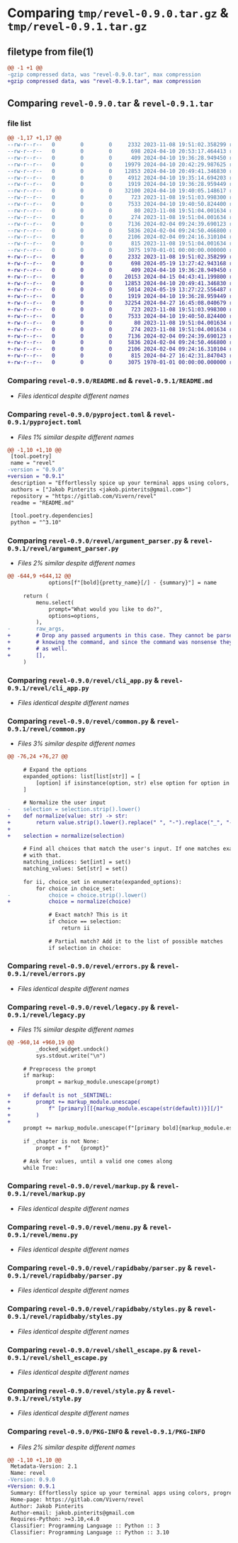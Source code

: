 # Comparing `tmp/revel-0.9.0.tar.gz` & `tmp/revel-0.9.1.tar.gz`

## filetype from file(1)

```diff
@@ -1 +1 @@
-gzip compressed data, was "revel-0.9.0.tar", max compression
+gzip compressed data, was "revel-0.9.1.tar", max compression
```

## Comparing `revel-0.9.0.tar` & `revel-0.9.1.tar`

### file list

```diff
@@ -1,17 +1,17 @@
--rw-r--r--   0        0        0     2332 2023-11-08 19:51:02.358299 revel-0.9.0/README.md
--rw-r--r--   0        0        0      698 2024-04-10 20:53:17.464413 revel-0.9.0/pyproject.toml
--rw-r--r--   0        0        0      409 2024-04-10 19:36:28.949450 revel-0.9.0/revel/__init__.py
--rw-r--r--   0        0        0    19979 2024-04-10 20:42:29.987625 revel-0.9.0/revel/argument_parser.py
--rw-r--r--   0        0        0    12853 2024-04-10 20:49:41.346830 revel-0.9.0/revel/cli_app.py
--rw-r--r--   0        0        0     4912 2024-04-10 19:35:14.694203 revel-0.9.0/revel/common.py
--rw-r--r--   0        0        0     1919 2024-04-10 19:36:28.959449 revel-0.9.0/revel/errors.py
--rw-r--r--   0        0        0    32100 2024-04-10 19:40:05.148617 revel-0.9.0/revel/legacy.py
--rw-r--r--   0        0        0      723 2023-11-08 19:51:03.998300 revel-0.9.0/revel/markup.py
--rw-r--r--   0        0        0     7533 2024-04-10 19:40:50.824400 revel-0.9.0/revel/menu.py
--rw-r--r--   0        0        0       80 2023-11-08 19:51:04.001634 revel-0.9.0/revel/rapidbaby/__init__.py
--rw-r--r--   0        0        0      274 2023-11-08 19:51:04.001634 revel-0.9.0/revel/rapidbaby/common.py
--rw-r--r--   0        0        0     7136 2024-02-04 09:24:39.690123 revel-0.9.0/revel/rapidbaby/parser.py
--rw-r--r--   0        0        0     5836 2024-02-04 09:24:50.466800 revel-0.9.0/revel/rapidbaby/styles.py
--rw-r--r--   0        0        0     2106 2024-02-04 09:24:16.310104 revel-0.9.0/revel/shell_escape.py
--rw-r--r--   0        0        0      815 2023-11-08 19:51:04.001634 revel-0.9.0/revel/style.py
--rw-r--r--   0        0        0     3075 1970-01-01 00:00:00.000000 revel-0.9.0/PKG-INFO
+-rw-r--r--   0        0        0     2332 2023-11-08 19:51:02.358299 revel-0.9.1/README.md
+-rw-r--r--   0        0        0      698 2024-05-19 13:27:42.943168 revel-0.9.1/pyproject.toml
+-rw-r--r--   0        0        0      409 2024-04-10 19:36:28.949450 revel-0.9.1/revel/__init__.py
+-rw-r--r--   0        0        0    20153 2024-04-15 04:43:41.199800 revel-0.9.1/revel/argument_parser.py
+-rw-r--r--   0        0        0    12853 2024-04-10 20:49:41.346830 revel-0.9.1/revel/cli_app.py
+-rw-r--r--   0        0        0     5014 2024-05-19 13:27:22.556487 revel-0.9.1/revel/common.py
+-rw-r--r--   0        0        0     1919 2024-04-10 19:36:28.959449 revel-0.9.1/revel/errors.py
+-rw-r--r--   0        0        0    32254 2024-04-27 16:45:08.040679 revel-0.9.1/revel/legacy.py
+-rw-r--r--   0        0        0      723 2023-11-08 19:51:03.998300 revel-0.9.1/revel/markup.py
+-rw-r--r--   0        0        0     7533 2024-04-10 19:40:50.824400 revel-0.9.1/revel/menu.py
+-rw-r--r--   0        0        0       80 2023-11-08 19:51:04.001634 revel-0.9.1/revel/rapidbaby/__init__.py
+-rw-r--r--   0        0        0      274 2023-11-08 19:51:04.001634 revel-0.9.1/revel/rapidbaby/common.py
+-rw-r--r--   0        0        0     7136 2024-02-04 09:24:39.690123 revel-0.9.1/revel/rapidbaby/parser.py
+-rw-r--r--   0        0        0     5836 2024-02-04 09:24:50.466800 revel-0.9.1/revel/rapidbaby/styles.py
+-rw-r--r--   0        0        0     2106 2024-02-04 09:24:16.310104 revel-0.9.1/revel/shell_escape.py
+-rw-r--r--   0        0        0      815 2024-04-27 16:42:31.847043 revel-0.9.1/revel/style.py
+-rw-r--r--   0        0        0     3075 1970-01-01 00:00:00.000000 revel-0.9.1/PKG-INFO
```

### Comparing `revel-0.9.0/README.md` & `revel-0.9.1/README.md`

 * *Files identical despite different names*

### Comparing `revel-0.9.0/pyproject.toml` & `revel-0.9.1/pyproject.toml`

 * *Files 1% similar despite different names*

```diff
@@ -1,10 +1,10 @@
 [tool.poetry]
 name = "revel"
-version = "0.9.0"
+version = "0.9.1"
 description = "Effortlessly spice up your terminal apps using colors, progressbars & more"
 authors = ["Jakob Pinterits <jakob.pinterits@gmail.com>"]
 repository = "https://gitlab.com/Vivern/revel"
 readme = "README.md"
 
 [tool.poetry.dependencies]
 python = "^3.10"
```

### Comparing `revel-0.9.0/revel/argument_parser.py` & `revel-0.9.1/revel/argument_parser.py`

 * *Files 2% similar despite different names*

```diff
@@ -644,9 +644,12 @@
             options[f"[bold]{pretty_name}[/] - {summary}"] = name
 
     return (
         menu.select(
             prompt="What would you like to do?",
             options=options,
         ),
-        raw_args,
+        # Drop any passed arguments in this case. They cannot be parsed without
+        # knowing the command, and since the command was nonsense they're likely
+        # as well.
+        [],
     )
```

### Comparing `revel-0.9.0/revel/cli_app.py` & `revel-0.9.1/revel/cli_app.py`

 * *Files identical despite different names*

### Comparing `revel-0.9.0/revel/common.py` & `revel-0.9.1/revel/common.py`

 * *Files 3% similar despite different names*

```diff
@@ -76,24 +76,27 @@
 
     # Expand the options
     expanded_options: list[list[str]] = [
         [option] if isinstance(option, str) else option for option in options
     ]
 
     # Normalize the user input
-    selection = selection.strip().lower()
+    def normalize(value: str) -> str:
+        return value.strip().lower().replace(" ", "-").replace("_", "-")
+
+    selection = normalize(selection)
 
     # Find all choices that match the user's input. If one matches exactly, go
     # with that.
     matching_indices: Set[int] = set()
     matching_values: Set[str] = set()
 
     for ii, choice_set in enumerate(expanded_options):
         for choice in choice_set:
-            choice = choice.strip().lower()
+            choice = normalize(choice)
 
             # Exact match? This is it
             if choice == selection:
                 return ii
 
             # Partial match? Add it to the list of possible matches
             if selection in choice:
```

### Comparing `revel-0.9.0/revel/errors.py` & `revel-0.9.1/revel/errors.py`

 * *Files identical despite different names*

### Comparing `revel-0.9.0/revel/legacy.py` & `revel-0.9.1/revel/legacy.py`

 * *Files 1% similar despite different names*

```diff
@@ -960,14 +960,19 @@
         _docked_widget.undock()
         sys.stdout.write("\n")
 
     # Preprocess the prompt
     if markup:
         prompt = markup_module.unescape(prompt)
 
+    if default is not _SENTINEL:
+        prompt += markup_module.unescape(
+            f" [primary][[{markup_module.escape(str(default))}][/]"
+        )
+
     prompt += markup_module.unescape(f"[primary bold]{markup_module.escape(sep)}[/]")
 
     if _chapter is not None:
         prompt = f"   {prompt}"
 
     # Ask for values, until a valid one comes along
     while True:
```

### Comparing `revel-0.9.0/revel/markup.py` & `revel-0.9.1/revel/markup.py`

 * *Files identical despite different names*

### Comparing `revel-0.9.0/revel/menu.py` & `revel-0.9.1/revel/menu.py`

 * *Files identical despite different names*

### Comparing `revel-0.9.0/revel/rapidbaby/parser.py` & `revel-0.9.1/revel/rapidbaby/parser.py`

 * *Files identical despite different names*

### Comparing `revel-0.9.0/revel/rapidbaby/styles.py` & `revel-0.9.1/revel/rapidbaby/styles.py`

 * *Files identical despite different names*

### Comparing `revel-0.9.0/revel/shell_escape.py` & `revel-0.9.1/revel/shell_escape.py`

 * *Files identical despite different names*

### Comparing `revel-0.9.0/revel/style.py` & `revel-0.9.1/revel/style.py`

 * *Files identical despite different names*

### Comparing `revel-0.9.0/PKG-INFO` & `revel-0.9.1/PKG-INFO`

 * *Files 2% similar despite different names*

```diff
@@ -1,10 +1,10 @@
 Metadata-Version: 2.1
 Name: revel
-Version: 0.9.0
+Version: 0.9.1
 Summary: Effortlessly spice up your terminal apps using colors, progressbars & more
 Home-page: https://gitlab.com/Vivern/revel
 Author: Jakob Pinterits
 Author-email: jakob.pinterits@gmail.com
 Requires-Python: >=3.10,<4.0
 Classifier: Programming Language :: Python :: 3
 Classifier: Programming Language :: Python :: 3.10
```

